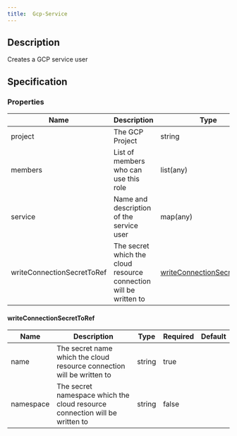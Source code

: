 ```yaml
---
title:  Gcp-Service
---
```


## Description

Creates a GCP service user

## Specification


### Properties

 Name | Description | Type | Required | Default 
 ------------ | ------------- | ------------- | ------------- | ------------- 
 project | The GCP Project | string | true |  
 members | List of members who can use this role | list(any) | true |  
 service | Name and description of the service user | map(any) | true |  
 writeConnectionSecretToRef | The secret which the cloud resource connection will be written to | [writeConnectionSecretToRef](#writeConnectionSecretToRef) | false |  


#### writeConnectionSecretToRef

 Name | Description | Type | Required | Default 
 ------------ | ------------- | ------------- | ------------- | ------------- 
 name | The secret name which the cloud resource connection will be written to | string | true |  
 namespace | The secret namespace which the cloud resource connection will be written to | string | false |  
